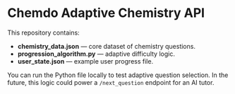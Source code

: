 # Chemdo Adaptive Chemistry API

This repository contains:
- **chemistry_data.json** — core dataset of chemistry questions.
- **progression_algorithm.py** — adaptive difficulty logic.
- **user_state.json** — example user progress file.

You can run the Python file locally to test adaptive question selection.
In the future, this logic could power a `/next_question` endpoint for an AI tutor.
